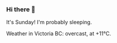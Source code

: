 ### Hi there :wave:

It's Sunday! I'm probably sleeping.

Weather in Victoria BC: overcast, at +11°C.
